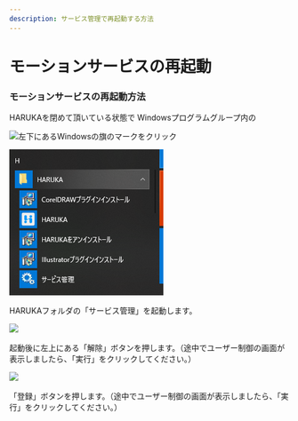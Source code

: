 ```yaml
---
description: サービス管理で再起動する方法
---
```


# モーションサービスの再起動

### モーションサービスの再起動方法

HARUKAを閉めて頂いている状態で Windowsプログラムグループ内の

![左下にあるWindowsの旗のマークをクリック](/assets/111\(1\).png)

![メニュー一覧のあるHARUKAフォルダーをクリック](/assets/1111.png)

HARUKAフォルダの「サービス管理」を起動します。&#x20;

![](/assets/11111\(3\).png)

起動後に左上にある「解除」ボタンを押します。（途中でユーザー制御の画面が表示しましたら、「実行」をクリックしてください。）

![](/assets/111111\(2\).png)

「登録」ボタンを押します。（途中でユーザー制御の画面が表示しましたら、「実行」をクリックしてください。）
